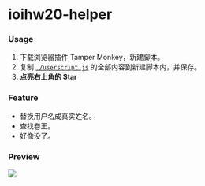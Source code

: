 # ioihw20-helper

### Usage

1. 下载浏览器插件 Tamper Monkey，新建脚本。
2. 复制 [`./userscript.js`](https://raw.githubusercontent.com/memset0/ioihw20-helper/master/userscript.js) 的全部内容到新建脚本内，并保存。
3. **点亮右上角的 Star**

### Feature

* 替换用户名成真实姓名。
* 查找卷王。
* 好像没了。

### Preview

![](https://static.memset0.cn/img/v2/20201015220404.png)
